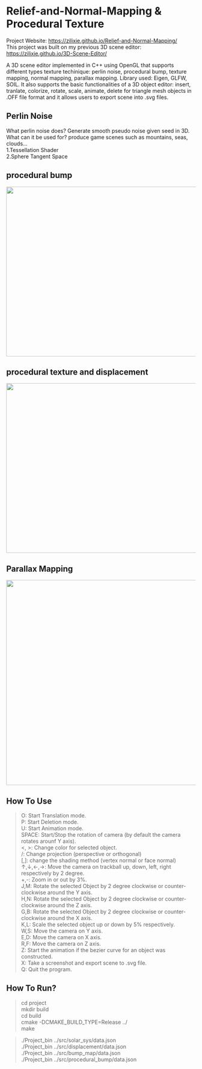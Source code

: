 # Relief-and-Normal-Mapping & Procedural Texture
Project Website: https://zilixie.github.io/Relief-and-Normal-Mapping/</br>
This project was built on my previous 3D scene editor: https://zilixie.github.io/3D-Scene-Editor/

A 3D scene editor implemented in C++ using OpenGL that supports different types texture techinique: perlin noise, procedural bump, texture mapping, normal mapping, parallax mapping. Library used: Eigen, GLFW, SOIL. It also supports the basic functionalities of a 3D object editor: insert, tranlate, colorize, rotate, scale, animate, delete for triangle mesh objects in .OFF file format and it allows users to export scene into .svg files.

## Perlin Noise
What perlin noise does? Generate smooth pseudo noise given seed in 3D. What can it be used for? produce game scenes such as mountains, seas, clouds...</br>
1.Tessellation Shader</br>
2.Sphere Tangent Space</br>

## procedural bump
<img src="https://github.com/zilixie/Relief-and-Normal-Mapping/blob/master/images/project1.gif" width="720" height="450">

## procedural texture and displacement
<img src="https://github.com/zilixie/Relief-and-Normal-Mapping/blob/master/images/project2.gif" width="720" height="450">

## Parallax Mapping
<img src="https://github.com/zilixie/Relief-and-Normal-Mapping/blob/master/images/project6.gif" width="720" height="544">

## How To Use
>O: Start Translation mode.</br>
>P: Start Deletion mode.</br>
>U: Start Animation mode.</br>
>SPACE: Start/Stop the rotation of camera (by default the camera rotates arounf Y axis).</br>
><, >: Change color for selected object.</br>
>/: Change projection (perspective or orthogonal)</br>
>[,]: change the shading method (vertex normal or face normal)</br>
>↑,↓,←,→: Move the camera on trackball up, down, left, right respectively by 2 degree.</br>
>+,-: Zoom in or out by 3%.</br>
>J,M: Rotate the selected Object by 2 degree clockwise or counter-clockwise around the Y axis.</br>
>H,N: Rotate the selected Object by 2 degree clockwise or counter-clockwise around the Z axis.</br>
>G,B: Rotate the selected Object by 2 degree clockwise or counter-clockwise around the X axis.</br>
>K,L: Scale the selected object up or down by 5% respectively.</br>
>W,S: Move the camera on Y axis.</br>
>E,D: Move the camera on X axis.</br>
>R,F: Move the camera on Z axis.</br>
>Z: Start the animation if the bezier curve for an object was constructed. </br>
>X: Take a screenshot and export scene to .svg file. </br>
>Q: Quit the program.</br>

## How To Run?
>cd project  
>mkdir build  
>cd build  
>cmake -DCMAKE_BUILD_TYPE=Release ../  
>make  

>./Project_bin ../src/solar_sys/data.json  
>./Project_bin ../src/displacement/data.json  
>./Project_bin ../src/bump_map/data.json  
>./Project_bin ../src/procedural_bump/data.json   
